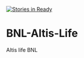 [![Stories in Ready](https://badge.waffle.io/ArrowU/BNL-Altis-Life.png?label=ready&title=Ready)](https://waffle.io/ArrowU/BNL-Altis-Life)
# BNL-Altis-Life
Altis life BNL
